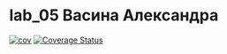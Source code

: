# lab_05 Васина Александра
[![cov](https://github.com/vasinaa/lab5/actions/workflows/cmaketest.yml/badge.svg?branch=main)](https://github.com/vasinaa/lab5/actions/workflows/cmaketest.yml)
[![Coverage Status](https://coveralls.io/repos/github/vasinaa/lab5/badge.svg?branch=main)](https://coveralls.io/github/vasinaa/lab5?branch=main)
